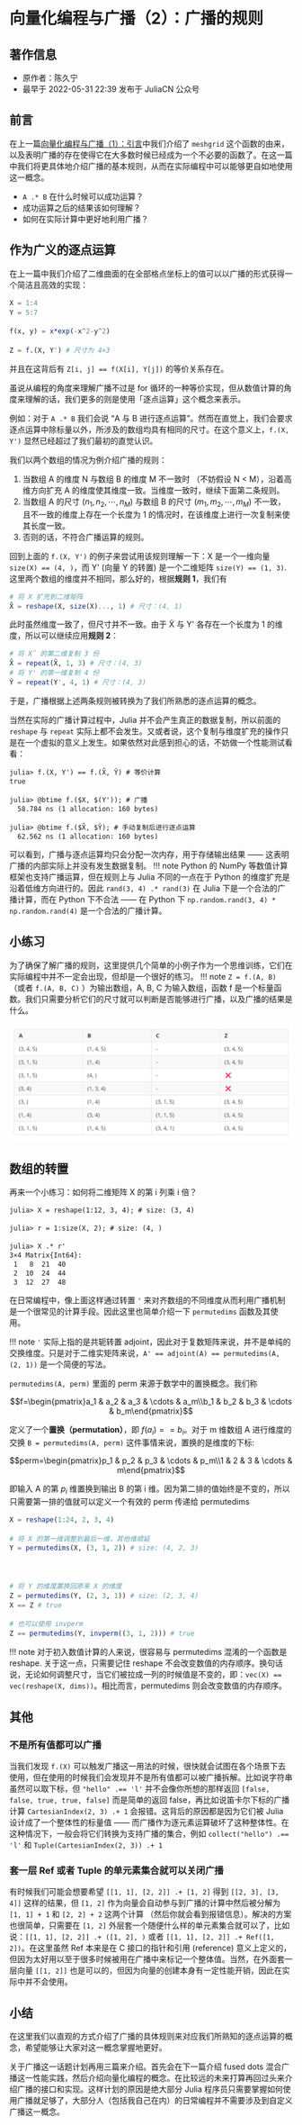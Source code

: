 # 向量化编程与广播（2）：广播的规则
## 著作信息
- 原作者：陈久宁
- 最早于 2022-05-31 22:39 发布于 JuliaCN 公众号

## 前言
在上一篇[向量化编程与广播（1）：引言](20220515.md)中我们介绍了 `meshgrid` 这个函数的由来，以及表明广播的存在使得它在大多数时候已经成为一个不必要的函数了。在这一篇中我们将更具体地介绍广播的基本规则，从而在实际编程中可以能够更自如地使用这一概念。
* `A .* B` 在什么时候可以成功运算？
* 成功运算之后的结果该如何理解？
* 如何在实际计算中更好地利用广播？

## 作为广义的逐点运算
在上一篇中我们介绍了二维曲面的在全部格点坐标上的值可以以广播的形式获得一个简洁且高效的实现：
```jl
X = 1:4
Y = 5:7

f(x, y) = x*exp(-x^2-y^2)

Z = f.(X, Y') # 尺寸为 4×3
```

并且在这背后有 `Z[i, j] == f(X[i], Y[j])` 的等价关系存在。

虽说从编程的角度来理解广播不过是 for 循环的一种等价实现，但从数值计算的角度来理解的话，我们更多的则是使用「逐点运算」这个概念来表示。

例如：对于 `A .* B` 我们会说 “A 与 B 进行逐点运算”。然而在直觉上，我们会要求逐点运算中除标量以外，所涉及的数组均具有相同的尺寸。在这个意义上，`f.(X, Y')` 显然已经超过了我们最初的直觉认识。

我们以两个数组的情况为例介绍广播的规则：

1. 当数组 A 的维度 N 与数组 B 的维度 M 不一致时 （不妨假设 N < M），沿着高维方向扩充 A 的维度使其维度一致。当维度一致时，继续下面第二条规则。
2. 当数组 A 的尺寸 $(n_1, n_2, \cdots , n_M)$ 与数组 B 的尺寸 $(m_1, m_2, \cdots , m_M)$ 不一致，且不一致的维度上存在一个长度为 1 的情况时，在该维度上进行一次复制来使其长度一致。
3. 否则的话，不符合广播运算的规则。

回到上面的 `f.(X, Y')` 的例子来尝试用该规则理解一下：X 是一个一维向量 `size(X) == (4, )`，而 Y' (向量 Y 的转置) 是一个二维矩阵 `size(Y) == (1, 3)`. 这里两个数组的维度并不相同，那么好的，根据**规则 1**，我们有
```jl
# 将 X 扩充到二维矩阵
X̃ = reshape(X, size(X)..., 1) # 尺寸：(4, 1)
```

此时虽然维度一致了，但尺寸并不一致。由于 X̃ 与 Y' 各存在一个长度为 1 的维度，所以可以继续应用**规则 2**：
```jl
# 将 X̃ 的第二维复制 3 份
X̂ = repeat(X̃, 1, 3) # 尺寸：(4, 3)
# 将 Y' 的第一维复制 4 份
Ŷ = repeat(Y', 4, 1) # 尺寸：(4, 3)
```
于是，广播根据上述两条规则被转换为了我们所熟悉的逐点运算的概念。

当然在实际的广播计算过程中，Julia 并不会产生真正的数据复制，所以前面的 `reshape` 与 `repeat` 实际上都不会发生。又或者说，这个复制与维度扩充的操作只是在一个虚拟的意义上发生。如果依然对此感到担心的话，不妨做一个性能测试看看：
```julia-repl
julia> f.(X, Y') == f.(X̂, Ŷ) # 等价计算
true

julia> @btime f.($X, $(Y')); # 广播
  58.784 ns (1 allocation: 160 bytes)

julia> @btime f.($X̂, $Ŷ); # 手动复制后进行逐点运算
  62.562 ns (1 allocation: 160 bytes)
```

可以看到，广播与逐点运算均只会分配一次内存，用于存储输出结果 —— 这表明广播的内部实际上并没有发生数据复制。
!!! note
	Python 的 NumPy 等数值计算框架也支持广播运算，但在规则上与 Julia 不同的一点在于 Python 的维度扩充是沿着低维方向进行的。因此 `rand(3, 4) .* rand(3)` 在 Julia 下是一个合法的广播计算，而在 Python 下不合法 —— 在 Python 下 `np.random.rand(3, 4) * np.random.rand(4)` 是一个合法的广播计算。

## 小练习
为了确保了解广播的规则，这里提供几个简单的小例子作为一个思维训练，它们在实际编程中并不一定会出现，但却是一个很好的练习。
!!! note
	`Z = f.(A, B)` （或者 `f.(A, B, C)` ）为输出数组，A, B, C 为输入数组，函数 f 是一个标量函数。我们只需要分析它们的尺寸就可以判断是否能够进行广播，以及广播的结果是什么。

![](../../../assets/images/daily-broadcast-1.png)

## 数组的转置
再来一个小练习：如何将二维矩阵 X 的第 i 列乘 i 倍？
```julia-repl
julia> X = reshape(1:12, 3, 4); # size: (3, 4)

julia> r = 1:size(X, 2); # size: (4, )

julia> X .* r'
3×4 Matrix{Int64}:
 1   8  21  40
 2  10  24  44
 3  12  27  48
```
在日常编程中，像上面这样通过转置 `'` 来对齐数组的不同维度从而利用广播机制是一个很常见的计算手段。因此这里也简单介绍一下 `permutedims` 函数及其使用。

!!! note
	`'` 实际上指的是共轭转置 adjoint，因此对于复数矩阵来说，并不是单纯的交换维度。只是对于二维实矩阵来说，`A' == adjoint(A) == permutedims(A, (2, 1))` 是一个简便的写法。

`permutedims(A, perm)` 里面的 perm 来源于数学中的置换概念。我们称

$$f=\begin{pmatrix}a_1 & a_2 & a_3 & \cdots & a_m\\b_1 & b_2 & b_3 & \cdots & b_m\end{pmatrix}$$

定义了一个**置换（permutation）**，即 $f(a_i) == b_i$。对于 m 维数组 A 进行维度的交换 `B = permutedims(A, perm)` 这件事情来说，置换的是维度的下标:

$$perm=\begin{pmatrix}p_1 & p_2 & p_3 & \cdots & p_m\\1 & 2 & 3 & \cdots & m\end{pmatrix}$$

即输入 A 的第 $p_i$ 维置换到输出 B 的第 i 维。因为第二排的值始终是不变的，所以只需要第一排的值就可以定义一个有效的 perm 传递给 permutedims
```jl
X = reshape(1:24, 2, 3, 4)

# 将 X 的第一维调整到最后一维，其他维顺延
Y = permutedims(X, (3, 1, 2)) # size: (4, 2, 3)



# 将 Y 的维度置换回原来 X 的维度
Z = permutedims(Y, (2, 3, 1)) # size: (2, 3, 4)
X == Z # true

# 也可以使用 invperm
Z == permutedims(Y, invperm((3, 1, 2))) # true
```

!!! note
	对于初入数值计算的人来说，很容易与 permutedims 混淆的一个函数是 reshape. 关于这一点，只需要记住 reshape 不会改变数值的内存顺序。换句话说，无论如何调整尺寸，当它们被拉成一列的时候值是不变的，即：`vec(X) == vec(reshape(X, dims))`。相比而言，permutedims 则会改变数值的内存顺序。

## 其他
### 不是所有值都可以广播
当我们发现 `f.(X)` 可以触发广播这一用法的时候，很快就会试图在各个场景下去使用，但在使用的时候我们会发现并不是所有值都可以被广播拆解。比如说字符串虽然可以取下标，但 `"hello" .== 'l'` 并不会像你所想的那样返回 `[false, false, true, true, false]` 而是简单的返回 false，再比如说笛卡尔下标的广播计算 `CartesianIndex(2, 3) .+ 1` 会报错。这背后的原因都是因为它们被 Julia 设计成了一个整体性的标量值 —— 而广播作为逐元素运算破坏了这种整体性。在这种情况下，一般会将它们转换为支持广播的集合，例如 `collect("hello") .== 'l'` 和 `Tuple(CartesianIndex(2, 3)) .+ 1`

### 套一层 Ref 或者 Tuple 的单元素集合就可以关闭广播
有时候我们可能会想要希望 `[[1, 1], [2, 2]] .+ [1, 2]`  得到 `[[2, 3], [3, 4]]` 这样的结果，但 `[1, 2]` 作为向量会自动参与到广播的计算中然后被分解为 `[1, 1] + 1` 和 `[2, 2] + 2` 这两个计算 （然后你就会看到报错信息）。解决的方案也很简单，只需要在 `[1, 2]` 外层套一个随便什么样的单元素集合就可以了，比如说：`[[1, 1], [2, 2]] .+ ([1, 2], )` 或者 `[[1, 1], [2, 2]] .+ Ref([1, 2])`。在这里虽然 Ref  本来是在 C 接口的指针和引用 (reference) 意义上定义的，但因为太好用以至于很多时候被用在广播中来标记一个整体值。当然，在外面套一层向量 `[[1, 2]]` 也是可以的，但因为向量的创建本身有一定性能开销，因此在实际中并不会使用。

## 小结
在这里我们以直观的方式介绍了广播的具体规则来对应我们所熟知的逐点运算的概念，希望能够让大家对这一概念掌握地更好。

关于广播这一话题计划再用三篇来介绍。首先会在下一篇介绍 fused dots 混合广播这一性能实践，然后介绍向量化编程的概念。在比较远的未来打算再回过头来介绍广播的接口和实现。这样计划的原因是绝大部分 Julia 程序员只需要掌握如何使用广播就足够了，大部分人（包括我自己在内）的日常编程并不需要涉及到自定义广播这一概念。
